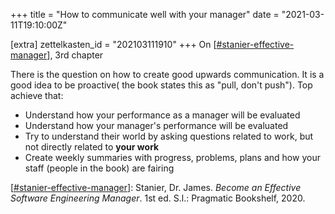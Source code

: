 +++
title = "How to communicate well with your manager"
date = "2021-03-11T19:10:00Z"

[extra]
zettelkasten_id = "202103111910"
+++
On [[#stanier-effective-manager](/zettelkasten/tags/stanier-effective-manager)], 3rd chapter

There is the question on how to create good upwards communication. It is a good idea to be proactive( the book states this as "pull, don't push"). Top achieve that:

- Understand how your performance as a manager will be evaluated
- Understand how your manager's performance will be evaluated
- Try to understand their world by asking questions related to work, but not directly related to **your work**
- Create weekly summaries with progress, problems, plans and how your staff (people in the book) are fairing

[[#stanier-effective-manager](/zettelkasten/tags/stanier-effective-manager)]: Stanier, Dr. James. _Become an Effective Software Engineering Manager_. 1st ed. S.l.: Pragmatic Bookshelf, 2020.

